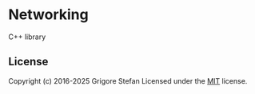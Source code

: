 # Networking

C++ library

## License

Copyright (c) 2016-2025 Grigore Stefan
Licensed under the [MIT](LICENSE) license.
